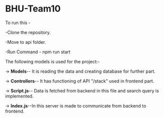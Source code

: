 # BHU-Team10
To run this -

-Clone the repository.

-Move to api folder.

-Run Command - npm run start



The following models is used for the project:-

-> **Models**-- It is reading the data and creating database for further part.

-> **Controllers**-- It has functioning of API "/stack" used in frontend part.

-> **Script.js**-- Data is fetched from backend in this file and search query is implemented.

-> **Index.js**--In this server is made to communicate from backend to frontend.

